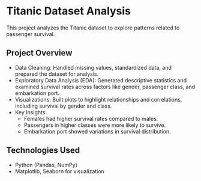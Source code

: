 # Titanic Dataset Analysis

This project analyzes the Titanic dataset to explore patterns related to passenger survival.

## Project Overview
- Data Cleaning: Handled missing values, standardized data, and prepared the dataset for analysis.
- Exploratory Data Analysis (EDA): Generated descriptive statistics and examined survival rates across factors like gender, passenger class, and embarkation port.
- Visualizations: Built plots to highlight relationships and correlations, including survival by gender and class.
- Key Insights: 
  - Females had higher survival rates compared to males.
  - Passengers in higher classes were more likely to survive.
  - Embarkation port showed variations in survival distribution.

## Technologies Used
- Python (Pandas, NumPy)
- Matplotlib, Seaborn for visualization
